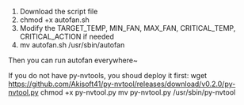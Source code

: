 1. Download the script file
2. chmod +x autofan.sh
3. Modify the TARGET_TEMP, MIN_FAN, MAX_FAN, CRITICAL_TEMP, CRITICAL_ACTION if needed
4. mv autofan.sh /usr/sbin/autofan

Then you can run autofan everywhere~




If you do not have py-nvtools, you shoud deploy it first:
wget https://github.com/Akisoft41/py-nvtool/releases/download/v0.2.0/py-nvtool.py
chmod +x py-nvtool.py
mv py-nvtool.py /usr/sbin/py-nvtool

